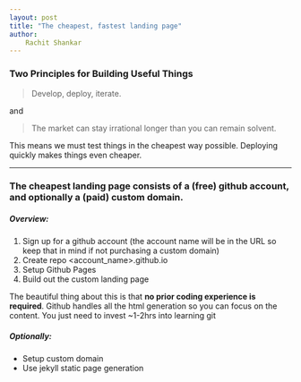 ```yaml
---
layout: post
title: "The cheapest, fastest landing page"
author: 
    Rachit Shankar
---
```


### Two Principles for Building Useful Things
> Develop, deploy, iterate. 

and 

> The market can stay irrational longer than you can remain solvent. 


This means we must test things in the cheapest way possible. Deploying quickly makes things even cheaper. 

---

### The cheapest landing page consists of a (free) github account, and optionally a (paid) custom domain.

##### Overview: 

1. Sign up for a github account (the account name will be in the URL so keep that in mind if not purchasing a custom domain)
2. Create repo <account_name>.github.io
3. Setup Github Pages 
4. Build out the custom landing page 

The beautiful thing about this is that **no prior coding experience is required**. Github handles all the html generation so you can focus on the content. You just need to invest ~1-2hrs into learning git 

##### Optionally:

- Setup custom domain 
- Use jekyll static page generation 